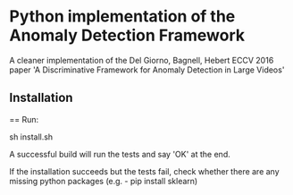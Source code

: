 # Python implementation of the Anomaly Detection Framework
A cleaner implementation of the Del Giorno, Bagnell, Hebert ECCV 2016 paper 'A Discriminative Framework for Anomaly 
Detection in Large Videos'

## Installation
== Run: 

sh install.sh

A successful build will run the tests and say 'OK' at the end.

If the installation succeeds but the tests fail, check whether there are any missing python packages (e.g. - pip install sklearn)

